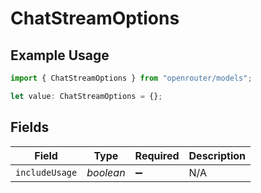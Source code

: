 # ChatStreamOptions

## Example Usage

```typescript
import { ChatStreamOptions } from "openrouter/models";

let value: ChatStreamOptions = {};
```

## Fields

| Field              | Type               | Required           | Description        |
| ------------------ | ------------------ | ------------------ | ------------------ |
| `includeUsage`     | *boolean*          | :heavy_minus_sign: | N/A                |